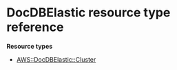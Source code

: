 # DocDBElastic resource type reference<a name="AWS_DocDBElastic"></a>

**Resource types**
+ [AWS::DocDBElastic::Cluster](aws-resource-docdbelastic-cluster.md)